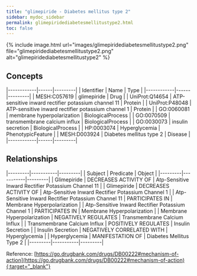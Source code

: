 ```yaml
---
title: "glimepiride - Diabetes mellitus type 2"
sidebar: mydoc_sidebar
permalink: glimepiridediabetesmellitustype2.html
toc: false 
---
```


{% include image.html url="images/glimepiridediabetesmellitustype2.png" file="glimepiridediabetesmellitustype2.png" alt="glimepiridediabetesmellitustype2" %}

## Concepts

|------------|------|---------|
| Identifier | Name | Type    |
|------------|------|---------|
| MESH:C057619 | glimepiride | Drug |
| UniProt:Q14654 | ATP-sensitive inward rectifier potassium channel 11 | Protein |
| UniProt:P48048 | ATP-sensitive inward rectifier potassium channel 1 | Protein |
| GO:0060081 | membrane hyperpolarization | BiologicalProcess |
| GO:0070509 | transmembrane calcium influx | BiologicalProcess |
| GO:0030073 | insulin secretion | BiologicalProcess |
| HP:0003074 | Hyperglycemia | PhenotypicFeature |
| MESH:D003924 | Diabetes mellitus type 2 | Disease |
|------------|------|---------|

## Relationships

|---------|-----------|---------|
| Subject | Predicate | Object  |
|---------|-----------|---------|
| Glimepiride | DECREASES ACTIVITY OF | Atp-Sensitive Inward Rectifier Potassium Channel 11 |
| Glimepiride | DECREASES ACTIVITY OF | Atp-Sensitive Inward Rectifier Potassium Channel 1 |
| Atp-Sensitive Inward Rectifier Potassium Channel 11 | PARTICIPATES IN | Membrane Hyperpolarization |
| Atp-Sensitive Inward Rectifier Potassium Channel 1 | PARTICIPATES IN | Membrane Hyperpolarization |
| Membrane Hyperpolarization | NEGATIVELY REGULATES | Transmembrane Calcium Influx |
| Transmembrane Calcium Influx | POSITIVELY REGULATES | Insulin Secretion |
| Insulin Secretion | NEGATIVELY CORRELATED WITH | Hyperglycemia |
| Hyperglycemia | MANIFESTATION OF | Diabetes Mellitus Type 2 |
|---------|-----------|---------|

Reference: [https://go.drugbank.com/drugs/DB00222#mechanism-of-action](https://go.drugbank.com/drugs/DB00222#mechanism-of-action){:target="_blank"}